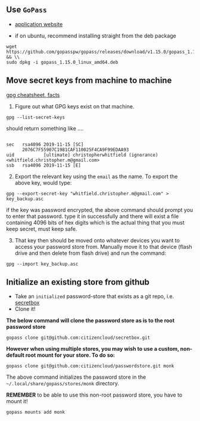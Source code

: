 ## Use `GoPass` 
* [application website](https://www.gopass.pw/)

* if on ubuntu, recommend installing straight from the deb package

```
wget https://github.com/gopasspw/gopass/releases/download/v1.15.0/gopass_1.15.0_linux_amd64.deb && \\
sudo dpkg -i gopass_1.15.0_linux_amd64.deb
```


## Move secret keys from machine to machine

[gpg cheatsheet, facts](http://irtfweb.ifa.hawaii.edu/~lockhart/gpg/)

1. Figure out what GPG keys exist on that machine.

```
gpg --list-secret-keys
```

should return something like ....

```

sec   rsa4096 2019-11-15 [SC]
      2076C7F55907C1981CAF110025F4CA9F99EDAA93
uid           [ultimate] christopherwhitfield (ignorance) <whitfield.christopher.m@gmail.com>
ssb   rsa4096 2019-11-15 [E]

```


2. Export the relevant key using the `email` as the name. To export the above key, would type:

```
gpg --export-secret-key "whitfield.christopher.m@gmail.com" > key_backup.asc
```

if the key was password encrypted, the above command should prompt you to enter that password. type it in successfully and there will exist
a file containing 4096 bits of hex digits which is the actual thing that you must keep secret, must keep safe.


3. That key then should be moved onto whatever devices you want to access your password store from. Manually move it to that device (flash drive and then delete from flash drive) and run the command:

```
gpg --import key_backup.asc
```

## Initialize an existing store from github

* Take an `initialized` password-store that exists as a git repo, i.e. [secretbox](https://github.com/citizencloud/secretbox)
* Clone it!


**The below command will clone the password store as is to the root password store**

```
gopass clone git@github.com:citizencloud/secretbox.git
```

**However when using multiple stores, you may wish to use a custom, non-default root mount for your store. To do so:**

```
gopass clone git@github.com:citizencloud/passwordstore.git monk
```

The above command initializes the password store in the `~/.local/share/gopass/stores/monk` directory.

**REMEMBER** to be able to use this non-root password store, you have to mount it!

```
gopass mounts add monk
```

